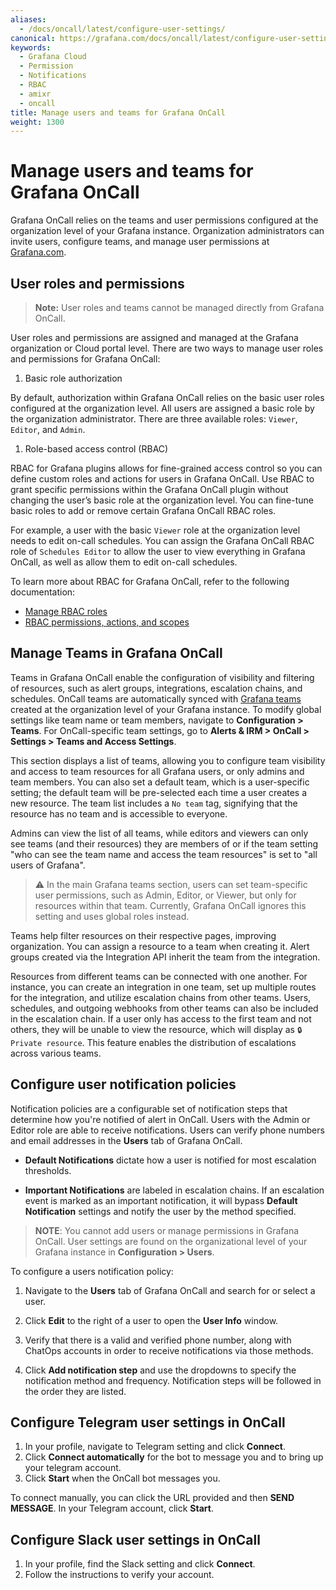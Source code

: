 ```yaml
---
aliases:
  - /docs/oncall/latest/configure-user-settings/
canonical: https://grafana.com/docs/oncall/latest/configure-user-setting/
keywords:
  - Grafana Cloud
  - Permission
  - Notifications
  - RBAC
  - amixr
  - oncall
title: Manage users and teams for Grafana OnCall
weight: 1300
---
```


# Manage users and teams for Grafana OnCall

Grafana OnCall relies on the teams and user permissions configured at the organization level of your Grafana instance. Organization administrators can invite
users, configure teams, and manage user permissions at [Grafana.com](https://grafana.com/auth/sign-in).

## User roles and permissions

>**Note:** User roles and teams cannot be managed directly from Grafana OnCall.

User roles and permissions are assigned and managed at the Grafana organization or Cloud portal level. There are two ways to manage user roles and permissions
for Grafana OnCall:

1. Basic role authorization
  
By default, authorization within Grafana OnCall relies on the basic user roles configured at the organization level. All users are assigned a basic role by the
organization administrator. There are three available roles: `Viewer`, `Editor`, and `Admin`.

1. Role-based access control (RBAC)

RBAC for Grafana plugins allows for fine-grained access control so you can define custom roles and actions for users in Grafana OnCall. Use RBAC to grant
specific permissions within the Grafana OnCall plugin without changing the user’s basic role at the organization level. You can fine-tune basic roles to add or
remove certain Grafana OnCall RBAC roles.

For example, a user with the basic `Viewer` role at the organization level needs to edit on-call schedules. You can assign the Grafana OnCall RBAC role of
`Schedules Editor` to allow the user to view everything in Grafana OnCall, as well as allow them to edit on-call schedules.

To learn more about RBAC for Grafana OnCall, refer to the following documentation:

- [Manage RBAC roles](https://grafana.com/docs/grafana/latest/administration/roles-and-permissions/access-control/manage-rbac-roles/#update-basic-role-permissions)
- [RBAC permissions, actions, and scopes](https://grafana.com/docs/grafana/latest/administration/roles-and-permissions/access-control/custom-role-actions-scopes/)

## Manage Teams in Grafana OnCall

Teams in Grafana OnCall enable the configuration of visibility and filtering of resources, such as alert groups,
integrations, escalation chains, and schedules. OnCall teams are automatically synced with
[Grafana teams](https://grafana.com/docs/grafana/latest/administration/team-management/) created at the organization
level of your Grafana instance. To modify global settings like team name or team members, navigate to
**Configuration > Teams**. For OnCall-specific team settings,
go to **Alerts & IRM > OnCall > Settings > Teams and Access Settings**.

This section displays a list of teams, allowing you to configure team visibility and access to team resources for all
Grafana users, or only admins and team members. You can also set a default team, which is a user-specific setting;
the default team will be pre-selected each time a user creates a new resource. The team list includes a `No team` tag,
signifying that the resource has no team and is accessible to everyone.

Admins can view the list of all teams, while editors and viewers can only see teams (and their resources)
they are members of or if the team setting "who can see the team name and access the team resources" is set to
"all users of Grafana".

> ⚠️ In the main Grafana teams section, users can set team-specific user permissions, such as Admin, Editor, or Viewer,
> but only for resources within that team. Currently, Grafana OnCall ignores this setting and uses global roles instead.

Teams help filter resources on their respective pages, improving organization. You can assign a resource to a team when
creating it. Alert groups created via the Integration API inherit the team from the integration.

Resources from different teams can be connected with one another. For instance, you can create an integration in one
team, set up multiple routes for the integration, and utilize escalation chains from other teams. Users, schedules,
and outgoing webhooks from other teams can also be included in the escalation chain. If a user only has access to the
first team and not others, they will be unable to view the resource, which will display as `🔒 Private resource`.
This feature enables the distribution of escalations across various teams.

## Configure user notification policies

Notification policies are a configurable set of notification steps that determine how you're notified of alert in OnCall. Users with the Admin or Editor role are
able to receive notifications.
Users can verify phone numbers and email addresses in the **Users** tab of Grafana OnCall.

- **Default Notifications** dictate how a user is notified for most escalation thresholds.

- **Important Notifications** are labeled in escalation chains. If an escalation event is marked as an important notification,
it will bypass **Default Notification** settings and notify the user by the method specified.

> **NOTE**: You cannot add users or manage permissions in Grafana OnCall. User settings are found on the
> organizational level of your Grafana instance in **Configuration > Users**.

To configure a users notification policy:

1. Navigate to the **Users** tab of Grafana OnCall and search for or select a user.

1. Click **Edit** to the right of a user to open the **User Info** window.

1. Verify that there is a valid and verified phone number, along with ChatOps accounts in order to receive notifications via those methods.

1. Click **Add notification step** and use the dropdowns to specify the notification method and frequency. Notification steps will be followed in the order they
are listed.

## Configure Telegram user settings in OnCall

1. In your profile, navigate to Telegram setting and click **Connect**.
1. Click **Connect automatically** for the bot to message you and to bring up your telegram account.
1. Click **Start** when the OnCall bot messages you.

To connect manually, you can click the URL provided and then **SEND MESSAGE**. In your Telegram account,
click **Start**.

## Configure Slack user settings in OnCall

1. In your profile, find the Slack setting and click **Connect**.
1. Follow the instructions to verify your account.
